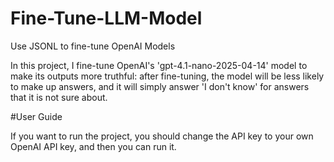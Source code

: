 # Fine-Tune-LLM-Model
Use JSONL to fine-tune OpenAI Models

In this project, I fine-tune OpenAI's 'gpt-4.1-nano-2025-04-14' model to make its outputs more truthful: after fine-tuning, the model will be less likely to make up answers, and it will simply answer 'I don't know' for answers that it is not sure about.

#User Guide

If you want to run the project, you should change the API key to your own OpenAI API key, and then you can run it.
